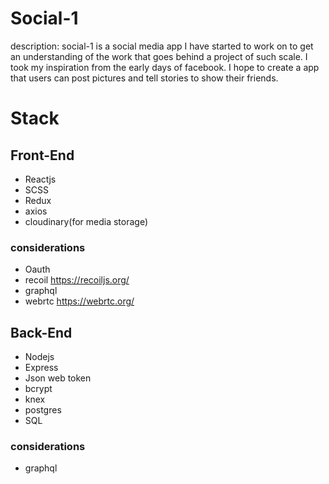 # Social-1

description:
social-1 is a social media app I have started to work on to get an understanding of the work that goes behind a project of such scale. I took my inspiration from the early days of facebook. I hope to create a app that users can post pictures and tell stories to show their friends.


# Stack

## Front-End
- Reactjs
- SCSS
- Redux
- axios
- cloudinary(for media storage)
### considerations  
- Oauth
- recoil https://recoiljs.org/
- graphql
- webrtc https://webrtc.org/

## Back-End
- Nodejs
- Express
- Json web token
- bcrypt
- knex
- postgres
- SQL
### considerations
- graphql
